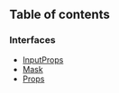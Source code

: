 ## Table of contents

### Interfaces

- [InputProps](../interfaces/MaskedField.InputProps)
- [Mask](../interfaces/MaskedField.Mask)
- [Props](../interfaces/MaskedField.Props)
